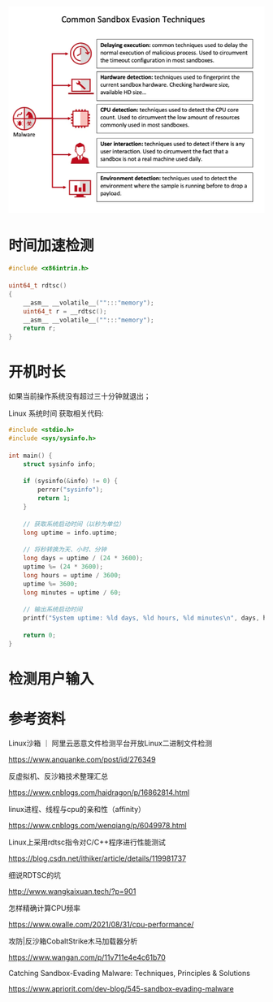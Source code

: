 ![image.png](images/WEBRESOURCEa0f1fde5347668fa5d56de3123074ac1image.png)

# 时间加速检测

```c
#include <x86intrin.h>

uint64_t rdtsc() 
{
    __asm__ __volatile__("":::"memory");
    uint64_t r = __rdtsc();
    __asm__ __volatile__("":::"memory");
    return r;
}
```

# 开机时长

如果当前操作系统没有超过三十分钟就退出；

Linux 系统时间 获取相关代码:

```c
#include <stdio.h>
#include <sys/sysinfo.h>

int main() {
    struct sysinfo info;

    if (sysinfo(&info) != 0) {
        perror("sysinfo");
        return 1;
    }

    // 获取系统启动时间（以秒为单位）
    long uptime = info.uptime;

    // 将秒转换为天、小时、分钟
    long days = uptime / (24 * 3600);
    uptime %= (24 * 3600);
    long hours = uptime / 3600;
    uptime %= 3600;
    long minutes = uptime / 60;

    // 输出系统启动时间
    printf("System uptime: %ld days, %ld hours, %ld minutes\n", days, hours, minutes);

    return 0;
}
```

# 检测⽤户输⼊

# 参考资料

Linux沙箱 ｜ 阿里云恶意文件检测平台开放Linux二进制文件检测

https://www.anquanke.com/post/id/276349

反虚拟机、反沙箱技术整理汇总

https://www.cnblogs.com/haidragon/p/16862814.html

linux进程、线程与cpu的亲和性（affinity）

https://www.cnblogs.com/wenqiang/p/6049978.html

Linux上采用rdtsc指令对C/C++程序进行性能测试

https://blog.csdn.net/ithiker/article/details/119981737

细说RDTSC的坑

http://www.wangkaixuan.tech/?p=901

怎样精确计算CPU频率

https://www.owalle.com/2021/08/31/cpu-performance/

攻防|反沙箱CobaltStrike木马加载器分析

https://www.wangan.com/p/11v711e4e4c61b70

Catching Sandbox-Evading Malware: Techniques, Principles & Solutions

https://www.apriorit.com/dev-blog/545-sandbox-evading-malware